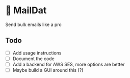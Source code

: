 # 📧 MailDat

Send bulk emails like a pro

## Todo
- [ ] Add usage instructions
- [ ] Document the code
- [ ] Add a backend for AWS SES, more options are better
- [ ] Maybe build a GUI around this (?)
